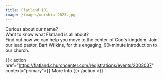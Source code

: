 ```yaml
---
title: Flatland 101
image: /images/worship-2023.jpg
---
```


Curious about our name?<br>
Want to know what Flatland is all about?<br>
Find out how we can help you move to the center of God's kingdom. Join our lead pastor, Bart Wilkins, for this engaging, 90-minute introduction to our church.<br>

{{< action href="https://flatland.churchcenter.com/registrations/events/2003037" context="primary">}}
More Info
{{< /action >}}
